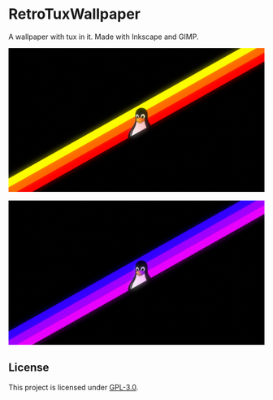 # RetroTuxWallpaper
A wallpaper with tux in it. Made with Inkscape and GIMP.

<a href='https://github.com/wallmenis/RetroTuxWallpaper/blob/main/files/desktopsimplefinal.png'><img src='https://raw.githubusercontent.com/wallmenis/RetroTuxWallpaper/main/files/desktopsimplefinal.png' alt='Orange version'/></a>

<a href='https://github.com/wallmenis/RetroTuxWallpaper/blob/main/files/desktopsimplepurplefinished.png'><img src='https://raw.githubusercontent.com/wallmenis/RetroTuxWallpaper/main/files/desktopsimplepurplefinished.png' alt='Purple version'/></a>


## License
This project is licensed under [GPL-3.0](https://raw.githubusercontent.com/Illumina/licenses/master/gpl-3.0.txt).
